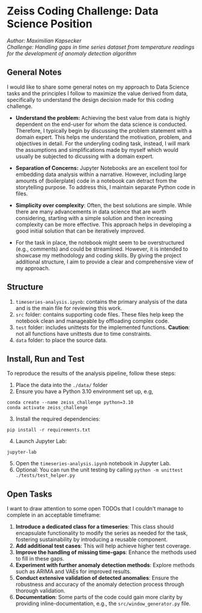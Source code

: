 # Zeiss Coding Challenge: Data Science Position

_Author: Maximilian Kapsecker_ <br>
_Challenge: Handling gaps in time series dataset from temperature readings for the development of anomaly detection algorithm_

## General Notes

I would like to share some general notes on my approach to Data Science tasks and the principles I follow to maximize the value derived from data, specifically to understand the design decision made for this coding challenge.

- **Understand the problem:** Achieving the best value from data is highly dependent on the end-user for whom the data science is conducted. Therefore, I typically begin by discussing the problem statement with a domain expert. This helps me understand the motivation, problem, and objectives in detail. For the underyling coding task, instead, I will mark the assumptions and simplifications made by myself which would usually be subjected to dicussing with a domain expert.

- **Separation of Concerns:** Jupyter Notebooks are an excellent tool for embedding data analysis within a narrative. However, including large amounts of (boilerplate) code in a notebook can detract from the storytelling purpose. To address this, I maintain separate Python code in files.

- **Simplicity over complexity**: Often, the best solutions are simple. While there are many advancements in data science that are worth considering, starting with a simple solution and then increasing complexity can be more effective. This approach helps in developing a good initial solution that can be iteratively improved.

- For the task in place, the notebook might seem to be overstructured (e.g., comments) and could be streamlined. However, it is intended to showcase my methodology and coding skills. By giving the project additional structure, I aim to provide a clear and comprehensive view of my approach.


## Structure

1. ```timeseries-analysis.ipynb```: contains the primary analysis of the data and is the main file for reviewing this work.
2. ```src``` folder: contains supporting code files. These files help keep the notebook clean and manageable by offloading complex code.
3. ```test``` folder: includes unittests for the implemented functions. **Caution**: not all functions have unittests due to time constraints.
4. ```data``` folder: to place the source data.

## Install, Run and Test

To reproduce the results of the analysis pipeline, follow these steps:

1. Place the data into the ```./data/``` folder
2. Ensure you have a Python 3.10 environment set up, e.g,
```
conda create --name zeiss_challenge python=3.10
conda activate zeiss_challenge
```
3. Install the required dependencies:
```
pip install -r requirements.txt
```
4. Launch Jupyter Lab:
```
jupyter-lab
```
5. Open the ```timeseries-analysis.ipynb``` notebook in Jupyter Lab.
6. Optional: You can run the unit testing by calling ```python -m unittest ./tests/test_helper.py```

## Open Tasks

I want to draw attention to some open TODOs that I couldn't manage to complete in an acceptable timeframe:

1. **Introduce a dedicated class for a timeseries**: This class should encapsulate functionality to modify the series as needed for the task, fostering sustainability by introducing a reusable component.
2. **Add additional test cases**: This will help achieve higher test coverage.
3. **Improve the handling of missing time-gaps**: Enhance the methods used to fill in these gaps.
4. **Experiment with further anomaly detection methods**: Explore methods such as ARIMA and VAEs for improved results.
5. **Conduct extensive validation of detected anomalies**: Ensure the robustness and accuracy of the anomaly detection process through thorough validation.
6. **Documentation**: Some parts of the code could gain more clarity by providing inline-documentation, e.g., the ```src/window_generator.py``` file.
